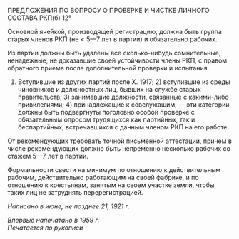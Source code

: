 ПРЕДЛОЖЕНИЯ ПО ВОПРОСУ О ПРОВЕРКЕ И ЧИСТКЕ ЛИЧНОГО СОСТАВА РКП(б) 12°

Основной ячейкой, производящей регистрацию, должна быть группа старых членов РКП (не < 5—7 лет в партии) и обязательно рабочих.

Из партии должны быть удалены все сколько-нибудь сомнительные, ненадежные, не доказавшие своей устойчивости члены РКП, с правом обратного приема после допол­нительной проверки и испытания.

1) Вступившие из других партий после X. 1917; 2) вступившие из среды чиновников и должностных лиц, бывших на службе старых правительств; 3) занимавшие должно­сти, связанные с какими-либо привилегиями; 4) принадлежащие к совслужащим, — эти категории должны быть подвергнуты поголовно особой проверке с обязательным опро­сом трудящихся как партийных, так и беспартийных, встречавшихся с данным членом РКП на его работе.

От рекомендующих требовать точной письменной аттестации, причем в числе реко­мендующих должно быть непременно несколько рабочих со стажем 5—7 лет в партии.

Формальности свести на минимум по отношению к действительным рабочим, дейст­вительно работающим на своей фабрике, и по отношению к крестьянам, занятым на своем участке земли, чтобы таких лиц не затруднять перерегистрацией.

_Написано в июне,_ _не позднее 21, 1921 г._

_Впервые напечатано в 1959 г.                                                              Печатается по рукописи_